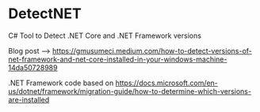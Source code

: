 # DetectNET
C# Tool to Detect .NET Core and .NET Framework versions

Blog post --> https://gmusumeci.medium.com/how-to-detect-versions-of-net-framework-and-net-core-installed-in-your-windows-machine-14da50728989

.NET Framework code based on https://docs.microsoft.com/en-us/dotnet/framework/migration-guide/how-to-determine-which-versions-are-installed
